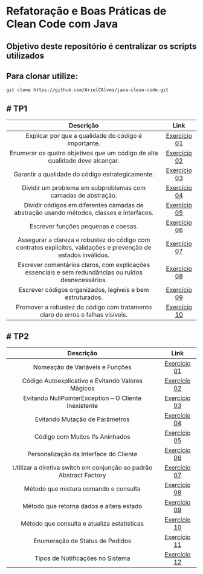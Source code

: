 # Refatoração e Boas Práticas de Clean Code com Java

## Objetivo deste repositório é centralizar os scripts utilizados

## Para clonar utilize:
    git clone https://github.com/ArielCAlves/java-clean-code.git


## # TP1
| Descrição                               | Link |
|:------------------------------------:|:------:|
| Explicar por que a qualidade do código é importante. | [Exercício 01](https://github.com/ArielCAlves/java-clean-code/tree/main/TP1/TP1_exerc01) |
| Enumerar os quatro objetivos que um código de alta qualidade deve alcançar. | [Exercício 02](https://github.com/ArielCAlves/java-clean-code/tree/main/TP1/TP1_exerc02) |
| Garantir a qualidade do código estrategicamente. | [Exercício 03](https://github.com/ArielCAlves/java-clean-code/tree/main/TP1/TP1_exerc03) |
| Dividir um problema em subproblemas com camadas de abstração. | [Exercício 04](https://github.com/ArielCAlves/java-clean-code/tree/main/TP1/TP1_exerc04) |
| Dividir códigos em diferentes camadas de abstração usando métodos, classes e interfaces. | [Exercício 05](https://github.com/ArielCAlves/java-clean-code/tree/main/TP1/TP1_exerc05) |
| Escrever funções pequenas e coesas. | [Exercício 06](https://github.com/ArielCAlves/java-clean-code/tree/main/TP1/TP1_exerc06) |
| Assegurar a clareza e robustez do código com contratos explícitos, validações e prevenção de estados inválidos. | [Exercício 07](https://github.com/ArielCAlves/java-clean-code/tree/main/TP1/TP1_exerc07) |
| Escrever comentários claros, com explicações essenciais e sem redundâncias ou ruídos desnecessários. | [Exercício 08](https://github.com/ArielCAlves/java-clean-code/tree/main/TP1/TP1_exerc08) |
| Escrever códigos organizados, legíveis e bem estruturados. | [Exercício 09](https://github.com/ArielCAlves/java-clean-code/tree/main/TP1/TP1_exerc09) |
| Promover a robustez do código com tratamento claro de erros e falhas visíveis. | [Exercício 10](https://github.com/ArielCAlves/java-clean-code/tree/main/TP1/TP1_exerc10) |

## # TP2
| Descrição                               | Link |
|:------------------------------------:|:------:|
| Nomeação de Variáveis e Funções | [Exercício 01](https://github.com/ArielCAlves/java-clean-code/tree/main/TP2/TP2_exerc01) |
| Código Autoexplicativo e Evitando Valores Mágicos | [Exercício 02](https://github.com/ArielCAlves/java-clean-code/tree/main/TP2/TP2_exerc02) |
| Evitando NullPointerException – O Cliente Inexistente | [Exercício 03](https://github.com/ArielCAlves/java-clean-code/tree/main/TP2/TP2_exerc03) |
| Evitando Mutação de Parâmetros | [Exercício 04](https://github.com/ArielCAlves/java-clean-code/tree/main/TP2/TP2_exerc04) |
| Código com Muitos Ifs Aninhados | [Exercício 05](https://github.com/ArielCAlves/java-clean-code/tree/main/TP2/TP2_exerc05) |
| Personalização da Interface do Cliente | [Exercício 06](https://github.com/ArielCAlves/java-clean-code/tree/main/TP2/TP2_exerc06) |
| Utilizar a diretiva switch em conjunção ao padrão Abstract Factory | [Exercício 07](https://github.com/ArielCAlves/java-clean-code/tree/main/TP2/TP2_exerc07) |
| Método que mistura comando e consulta | [Exercício 08](https://github.com/ArielCAlves/java-clean-code/tree/main/TP2/TP2_exerc08) |
| Método que retorna dados e altera estado | [Exercício 09](https://github.com/ArielCAlves/java-clean-code/tree/main/TP2/TP2_exerc09) |
| Método que consulta e atualiza estatísticas | [Exercício 10](https://github.com/ArielCAlves/java-clean-code/tree/main/TP2/TP2_exerc10) |
| Enumeração de Status de Pedidos | [Exercício 11](https://github.com/ArielCAlves/java-clean-code/tree/main/TP2/TP2_exerc11) |
| Tipos de Notificações no Sistema | [Exercício 12](https://github.com/ArielCAlves/java-clean-code/tree/main/TP2/TP2_exerc12) |
